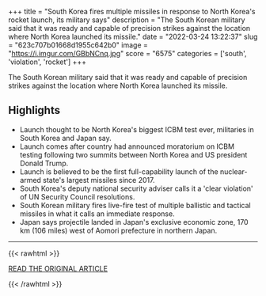 +++
title = "South Korea fires multiple missiles in response to North Korea's rocket launch, its military says"
description = "The South Korean military said that it was ready and capable of precision strikes against the location where North Korea launched its missile."
date = "2022-03-24 13:22:37"
slug = "623c707b01668d1955c642b0"
image = "https://i.imgur.com/GBbNCnq.jpg"
score = "6575"
categories = ['south', 'violation', 'rocket']
+++

The South Korean military said that it was ready and capable of precision strikes against the location where North Korea launched its missile.

## Highlights

- Launch thought to be North Korea's biggest ICBM test ever, militaries in South Korea and Japan say.
- Launch comes after country had announced moratorium on ICBM testing following two summits between North Korea and US president Donald Trump.
- Launch is believed to be the first full-capability launch of the nuclear-armed state's largest missiles since 2017.
- South Korea's deputy national security adviser calls it a 'clear violation' of UN Security Council resolutions.
- South Korean military fires live-fire test of multiple ballistic and tactical missiles in what it calls an immediate response.
- Japan says projectile landed in Japan's exclusive economic zone, 170 km (106 miles) west of Aomori prefecture in northern Japan.

---

{{< rawhtml >}}
  <p class="article-category">
    <a target="_blank" href="https://news.sky.com/story/south-korea-fires-multiple-missiles-in-response-to-north-koreas-rocket-launch-its-military-says-12573876">READ THE ORIGINAL ARTICLE</a>
  </p>
{{< /rawhtml >}}
